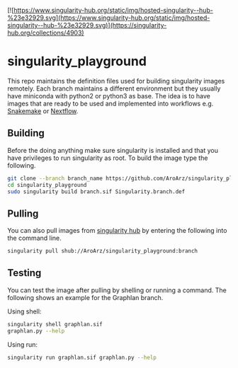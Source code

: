 [![https://www.singularity-hub.org/static/img/hosted-singularity--hub-%23e32929.svg](https://www.singularity-hub.org/static/img/hosted-singularity--hub-%23e32929.svg)](https://singularity-hub.org/collections/4903)

# singularity_playground
This repo maintains the definition files used for building singularity images remotely. Each branch maintains a different environment but they usually have miniconda with python2 or python3 as base. The idea is to have images that are ready to be used and implemented into workflows e.g. [Snakemake](https://snakemake.readthedocs.io/en/stable/) or [Nextflow](https://snakemake.readthedocs.io/en/stable/).

## Building
Before the doing anything make sure singularity is installed and that you have privileges to run singularity as root.
To build the image type the following.

```bash
git clone --branch branch_name https://github.com/AroArz/singularity_playground 
cd singularity_playground
sudo singularity build branch.sif Singularity.branch.def
```

## Pulling
You can also pull images from [singularity hub](https://singularity-hub.org/collections/4903) by entering the following into the command line.

```bash
singularity pull shub://AroArz/singularity_playground:branch
```

## Testing
You can test the image after pulling by shelling or running a command. The following shows an example for the Graphlan branch.

Using shell:
```bash
singularity shell graphlan.sif
graphlan.py --help
```

Using run:
```bash
singularity run graphlan.sif graphlan.py --help
```
